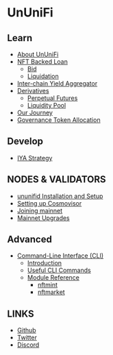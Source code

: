 # UnUniFi

## Learn

* [About UnUniFi](README.md)
* [NFT Backed Loan](overview/nft-backed-loan.md)
  * [Bid](overview/nft-backed-loan/place-bid.md)
  * [Liquidation](overview/nft-backed-loan/liquidation.md)
* [Inter-chain Yield Aggregator](overview/interchain-yield-aggregator.md)
* [Derivatives](overview/derivatives.md)
  * [Perpetual Futures](overview/derivatives/perpetual-futures.md)
  * [Liquidity Pool](overview/derivatives/pool.md)
* [Our Journey](overview/our-journey.md)
* [Governance Token Allocation](overview/governance-token-allocation.md)

## Develop

* [IYA Strategy](develop/strategy.md)
<!-- * [Frontend](develop/frontend.md)
* [FAQ](develop/faq.md)
* [Resources](develop/resources.md) -->

## NODES & VALIDATORS

* [ununifid Installation and Setup](validators/ununifid-installation-and-setup.md)
* [Setting up Cosmovisor](validators/setting-cosmovisor.md)
* [Joining mainnet](validators/validate-mainnet.md)
* [Mainnet Upgrades](validators/mainnet-upgrades.md)

## Advanced

<!-- * [Governance](gov/README.md) -->
* [Command-Line Interface (CLI)](cli/README.md)
  * [Introduction](cli/cli-introduction.md)
  * [Useful CLI Commands](cli/ununifid-cli-commands.md)
  * [Module Reference](cli/modules/README.md)
    * [nftmint](cli/modules/nftmint.md)
    * [nftmarket](cli/modules/nftmarket.md)

## LINKS

* [Github](https://github.com/UnUniFi)
* [Twitter](https://twitter.com/ununifi)
* [Discord](https://discord.com/invite/gxEkFyu5rn)

